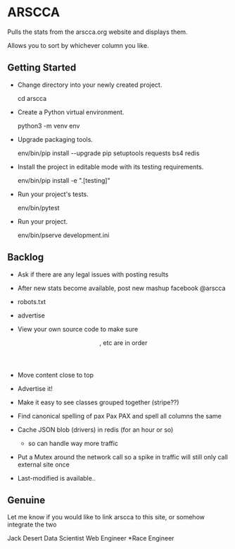 
ARSCCA
======

Pulls the stats from the arscca.org website and displays them.

Allows you to sort by whichever column you like.


Getting Started
---------------

- Change directory into your newly created project.

    cd arscca

- Create a Python virtual environment.

    python3 -m venv env

- Upgrade packaging tools.

    env/bin/pip install --upgrade pip setuptools requests bs4 redis

- Install the project in editable mode with its testing requirements.

    env/bin/pip install -e ".[testing]"

- Run your project's tests.

    env/bin/pytest

- Run your project.

    env/bin/pserve development.ini


Backlog
-------

  * Ask if there are any legal issues with posting results
  * After new stats become available, post new mashup facebook @arscca
  * robots.txt
  * advertise
  * View your own source code to make sure <header>, etc are in order
  * Move content close to top
  * Advertise it!
  * Make it easy to see classes grouped together (stripe??)
  * Find canonical spelling of pax Pax PAX and spell all columns the same


  * Cache JSON blob (drivers) in redis (for an hour or so)
    - so can handle way more traffic
  * Put a Mutex around the network call so a spike in traffic
    will still only call external site once
  * Last-modified is available..



Genuine
-------

Let me know if you would like to link arscca to this site, or somehow integrate the two

Jack Desert
Data Scientist
Web Engineer
*Race Engineer

